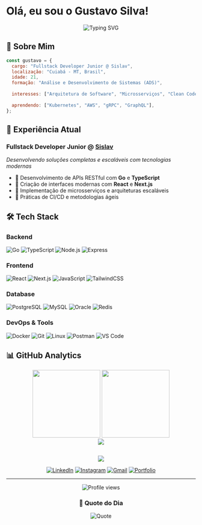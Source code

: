 # Olá, eu sou o Gustavo Silva!

<div align="center">
  <img src="https://readme-typing-svg.herokuapp.com?font=Fira+Code&pause=1000&color=6B5CE6&center=true&vCenter=true&width=600&lines=Fullstack+Developer+Jr+na+Sislav;Apaixonado+por+Go+e+TypeScript;21+anos+|+Cuiabá-MT;Sempre+aprendendo+algo+novo!" alt="Typing SVG" />
</div>

## 🎯 Sobre Mim

```javascript
const gustavo = {
  cargo: "Fullstack Developer Junior @ Sislav",
  localização: "Cuiabá - MT, Brasil",
  idade: 21,
  formação: "Análise e Desenvolvimento de Sistemas (ADS)",
  
  interesses: ["Arquitetura de Software", "Microsserviços", "Clean Code", "DevOps"],
  
  aprendendo: ["Kubernetes", "AWS", "gRPC", "GraphQL"],
};
```

## 💼 Experiência Atual

### **Fullstack Developer Junior** @ [Sislav](https://sislav.com.br)
*Desenvolvendo soluções completas e escaláveis com tecnologias modernas*

- 🔧 Desenvolvimento de APIs RESTful com **Go** e **TypeScript**
- 🎨 Criação de interfaces modernas com **React** e **Next.js**
- 🚀 Implementação de microsserviços e arquiteturas escaláveis
- 🔄 Práticas de CI/CD e metodologias ágeis

## 🛠️ Tech Stack

### Backend
![Go](https://img.shields.io/badge/Go-00ADD8?style=for-the-badge&logo=go&logoColor=white)
![TypeScript](https://img.shields.io/badge/TypeScript-007ACC?style=for-the-badge&logo=typescript&logoColor=white)
![Node.js](https://img.shields.io/badge/Node.js-339933?style=for-the-badge&logo=nodedotjs&logoColor=white)
![Express](https://img.shields.io/badge/Express-000000?style=for-the-badge&logo=express&logoColor=white)

### Frontend
![React](https://img.shields.io/badge/React-20232A?style=for-the-badge&logo=react&logoColor=61DAFB)
![Next.js](https://img.shields.io/badge/Next.js-000000?style=for-the-badge&logo=nextdotjs&logoColor=white)
![JavaScript](https://img.shields.io/badge/JavaScript-F7DF1E?style=for-the-badge&logo=javascript&logoColor=black)
![TailwindCSS](https://img.shields.io/badge/Tailwind_CSS-38B2AC?style=for-the-badge&logo=tailwind-css&logoColor=white)

### Database
![PostgreSQL](https://img.shields.io/badge/PostgreSQL-316192?style=for-the-badge&logo=postgresql&logoColor=white)
![MySQL](https://img.shields.io/badge/MySQL-005C84?style=for-the-badge&logo=mysql&logoColor=white)
![Oracle](https://img.shields.io/badge/Oracle-F80000?style=for-the-badge&logo=oracle&logoColor=black)
![Redis](https://img.shields.io/badge/Redis-DC382D?style=for-the-badge&logo=redis&logoColor=white)

### DevOps & Tools
![Docker](https://img.shields.io/badge/Docker-2CA5E0?style=for-the-badge&logo=docker&logoColor=white)
![Git](https://img.shields.io/badge/Git-F05032?style=for-the-badge&logo=git&logoColor=white)
![Linux](https://img.shields.io/badge/Linux-FCC624?style=for-the-badge&logo=linux&logoColor=black)
![Postman](https://img.shields.io/badge/Postman-FF6C37?style=for-the-badge&logo=Postman&logoColor=white)
![VS Code](https://img.shields.io/badge/VS_Code-007ACC?style=for-the-badge&logo=visual-studio-code&logoColor=white)

## 📊 GitHub Analytics

<div align="center">
  <img src="https://github-readme-stats.vercel.app/api?username=gustavoz65&show_icons=true&theme=tokyonight&include_all_commits=true&count_private=true&hide_border=true" height="180" />
  <img src="https://github-readme-stats.vercel.app/api/top-langs?username=gustavoz65&layout=compact&langs_count=8&theme=tokyonight&hide_border=true" height="180" />
</div>

<div align="center">
  <img src="https://github-readme-streak-stats.herokuapp.com/?user=gustavoz65&theme=tokyonight&hide_border=true" />
</div>

## 

<div align="center">
  <img src="https://github-profile-trophy.vercel.app/?username=gustavoz65&theme=tokyonight&no-frame=true&row=1&column=7" />
</div>

<div align="center">
  
[![LinkedIn](https://img.shields.io/badge/LinkedIn-0077B5?style=for-the-badge&logo=linkedin&logoColor=white)](linkedin.com/in/gustavo-rodrigues-da-silva-b73ab5301)
[![Instagram](https://img.shields.io/badge/Instagram-E4405F?style=for-the-badge&logo=instagram&logoColor=white)](https://www.instagram.com/iamgustavo.r)
[![Gmail](https://img.shields.io/badge/Gmail-D14836?style=for-the-badge&logo=gmail&logoColor=white)](grodriguesdasilva240@gmail.com)
[![Portfolio](https://img.shields.io/badge/Portfolio-000000?style=for-the-badge&logo=About.me&logoColor=white)]( https://portif-lio-seven-blond.vercel.app )

</div>

---

<div align="center">
  <img src="https://komarev.com/ghpvc/?username=gustavoz65&color=blueviolet&style=flat-square&label=Profile+Views" alt="Profile views" />
  
  ### 💭 Quote do Dia
  
  ![Quote](https://quotes-github-readme.vercel.app/api?type=horizontal&theme=tokyonight)
